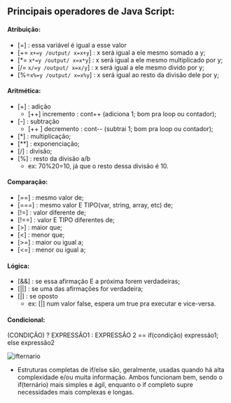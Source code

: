 ## Principais operadores de Java Script:

#### Atribuição:

+ [=] : essa variável é igual a esse valor
+ [+=  `x+=y /output/ x=x+y`] : x será igual a ele mesmo somado a y;
+ [*= `x*=y /output/ x=x*y`] : x será igual a ele mesmo multiplicado por y;
+ [/=  `x/=y /output/ x=x/y`] : x será igual a ele mesmo divido por y;
+ [%=`x%=y /output/ x=x%y`] : x será igual ao resto da divisão dele por y; 



#### Aritmética:

+ [+] : adição
  + [++] incremento : cont++ (adiciona 1; bom pra loop ou contador);
+ [-] : subtração
  + [++ ] decremento : cont-- (subtrai 1; bom pra loop ou contador);
+ [*] : multiplicação;
+ [**] : exponenciação;
+ [/] : divisão;
+ [%] : resto da divisão a/b
  + ex: 70%20=10, já que o resto dessa divisão é 10. 



#### Comparação:

+ [==] : mesmo valor de;
+ [===] : mesmo valor E TIPO(var, string, array, etc) de;
+ [!=] : valor diferente de;
+ [!==] : valor E TIPO diferentes de;
+ [>] : maior que;
+ [<] : menor que;
+ [>=] : maior ou igual a;
+ [<=] : menor ou igual a;



#### Lógica:

+ [&&] : se essa afirmação E a próxima forem verdadeiras;
+ [||] : se uma das afirmações for verdadeira;
+ [|] : se oposto
  + ex: [|] num valor false, espera um true pra executar e vice-versa.



#### Condicional:

(CONDIÇÃO) ? EXPRESSÃO1 : EXPRESSÃO 2 == if(condição) expressão1;   else expressão2

![ifternario](C:\Users\Lipe\Downloads\ifternario.jpg)





+ Estruturas completas de if/else são, geralmente, usadas quando há alta complexidade e/ou muita informação. Ambos funcionam bem, sendo o if(ternário) mais simples e ágil, enquanto o if completo supre necessidades mais complexas e longas.

